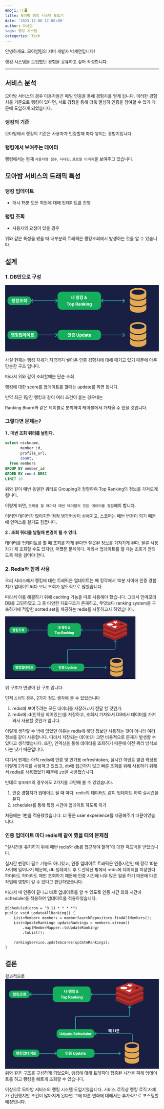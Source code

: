 ```yaml
---
emoji: 🦻🏼🖥️
title: 모아밤 랭킹 시스템 도입기
date: '2023-12-06 17:00:00'
author: 박세연
tags: 랭킹 시스템
categories: Tech
---
```


안녕하세요. 모아밤팀의 서버 개발자 박세연입니다!

랭킹 시스템을 도입했던 경험을 공유하고 싶어 작성합니다.

---


## 서비스 분석

모아밤 서비스의 경우 이용자들은 매일 인증을 통해 경험치를 얻게 됩니다. 이러한 경험치를 기준으로 랭킹이 있다면, 서로 경쟁을 통해 더욱 열심히 인증을 참여할 수 있기 때문에 도입하게 되었습니다.

### 랭킹의 기준

모아밤에서 랭킹의 기준은 사용자가 인증할때 마다 쌓이는 경험치입니다.

### 랭킹에서 보여주는 데이터
랭킹에서는 현재 `사용자의 점수`, `닉네임`, `프로필 이미지`을 보여주고 있습니다.


## 모아밤 서비스의 트래픽 특성

### 랭킹 업데이트
- 매시 15분 모든 회원에 대해 업데이트를 진행

### 랭킹 조회
- 사용자의 요청이 있을 경우


위와 같은 특성을 봤을 때 대부분의 트래픽은 랭킹조회에서 발생하는 것을 알 수 있습니다.

## 설계

### 1. DB만으로 구성

![onlydb](./onlydb.png)

사실 현재는 랭킹 자체가 지금까지 쌓아온 인증 경험치에 대해 매기고 있기 때문에 아주 단순한 구조 입니다.

따라서 위와 같이 조회할때는 단순 조회

랭킹에 대한 score를 업데이트를 할때는 update를 하면 됩니다.

만약 최근 1달간 랭킹과 같이 여러 조건이 붙는 경우네는

Ranking Board와 같은 테이블로 분리하여 테이블에서 가져올 수 있을 것입니다.

### **그렇다면 문제는?**

**1 . 매번 조회 쿼리를 날린다.**

```sql
select nickname,
       member_id,
       profile_url,
       count,
  from members
GROUP BY member_id
ORDER BY count DESC
LIMIT 10
```
위와 같이 매번 동일한 쿼리로 Grouping과 정렬하여 Top Ranking의 정보를 가져오게 됩니다.

이렇게 되면, `조회를 할 때마다 매번 테이블의 모든 데이터를 정렬`해야 합니다.

이러면 데이터가 많아지면 점점 병목현상이 심해지고, 스코어는 매번 변경이 되기 때문에 인덱스를 걸기도 힘듭니다.

**2 . 조회 쿼리를 날릴때 변경이 될 수 있다.**

데이터를 업데이트를 할 때 조회를 하게 된다면 잘못된 정보를 가져가게 된다. 물론 사용자가 재 조회할 수도 있지만, 어쨌든 문제이다. 따라서
업데이트를 할 때는 조회가 안되도록 락을 걸어야 한다.

### 2. Redis와 함께 사용
우리 서비스에서 랭킹에 대한 트래픽은 업데이트는 매 정각에서 10분 사이에 인증 경험치가 업데이트되다 보니 조회가 압도적으로 많았습니다.

따라서 이를 해결하기 위해 caching 기능을 따로 사용해야 했습니다. 
그래서 인메모리DB를 고민하였고 그 중 다양한 자료구조가 존재하고, 무엇보다 ranking system을 구축하기에 적합한 sorted set을 제공하는 redis를 사욯하고자 하였습니다.


![Alt text](redis.png)

위 구조가 변경이 된 구조 입니다.

먼저 `조회`의 경우, 2가지 정도 생각해 볼 수 있었습니다
1. redis에 보여주려는 모든 데이터를 저장하고서 전달 할 것인가.
2. redis에 id(인덱싱 되어있는)를 저장하고, 조회시 가져와서 DB에서 데이터를 가져와서 사용할 것인가 입니다.

이렇게 생각할 수 밖에 없었던 이유는 redis에 해당 정보만 사용하는 것이 아니라 여러 정보를 같이 사용합니다. 따라서 저장되는 데이터가 크면 비용적으로 문제가 발생할 수 있다고 생각했습니다.
또한, 인덱싱을 통해 데이터를 조회하기 때문에 이전 쿼리 방식보다는 낫기 때문입니다.

여기서 현재는 아직 redis에 인증 및 인가용 refreshtoken, 실시간 이벤트 발급 캐싱용 이렇게 2가지를 사용하고 있었고, db에 접근하지 않고 빠른 조회를 위해 사용하기 위해서 redis를 사용했었기 때문에 `2번`을 사용했습니다.


반대로 `업데이트`의 경우에도 2가지를 고민해 볼 수 있었습니다.
1. 인증 경험치가 업데이트 될 때 마다, redis의 데이터도 같이 업데이트 하여 실시간을 유지
2. scheduler를 통해 특정 시간에 업데이트 하도록 하기

처음에는 1번을 적용했었습니다. 더 좋은 user experience를 제공해주기 때문이었습니다.

### 인증 업데이트 마다 redis에 같이 했을 때의 문제점
"실시간을 유지하기 위해 매번 redis와 db를 접근해야 할까"에 대한 피드백을 받았습니다.

실시간 변경이 필수 기능도 아니였고, 인증 업데이트 트래픽은 인증시간인 매 정각 10분 사이에 일어나기 때문에, db 업데이트 후 트랜잭션 밖에서 redis에 데이터를 저장한다 하더라도 하더라도 매번 조회하기 때문에 인증 시간에 너무 많은 일을 하기 때문에 다른 작업에 영향이 갈 수 있다고 판단하였습니다.

따라서 매 인증이 끝나고 바로 업데이트를 할 수 있도록 인증 시간 외의 시간에 scheduler를 적용하여 업데이트를 적용하였습니다.

```
@Scheduled(cron = "0 11 * * * *")
public void updateAllRanking() {
	List<Member> members = memberSearchRepository.findAllMembers();
	List<UpdateRanking> updateRankings = members.stream()
		.map(MemberMapper::toUpdateRanking)
		.toList();

	rankingService.updateScores(updateRankings);
}
```

## 결론
결과적으로
![Alt text](image.png)
위와 같은 구조를 구성하게 되었으며, 랭킹에 대해 트래픽이 집중된 시간을 피해 업데이트를 하고 랭킹을 빠르게 조회할 수 있습니다. 

이상으로 모아밤 서비스의 랭킹 시스템 도입기였습니다. 서비스 로직상 랭킹 로직 자체가 간단했지만 조건이 많아지게 된다면 그에 따른 변화에 대해서는 추가적으로 포스팅할 예정입니다.
